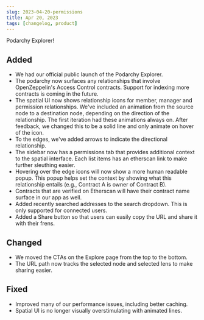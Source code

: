 ```yaml
---
slug: 2023-04-20-permissions
title: Apr 20, 2023
tags: [changelog, product]
---
```


Podarchy Explorer!

<!-- truncate -->

## Added
- We had our official public launch of the Podarchy Explorer.
- The podarchy now surfaces any relationships that involve OpenZeppelin's Access Control contracts. Support for indexing more contracts is coming in the future.
- The spatial UI now shows relationship icons for member, manager and permission relationships. We've included an animation from the source node to a destination node, depending on the direction of the relationship. The first iteration had these animations always on. After feedback, we changed this to be a solid line and only animate on hover of the icon.
- To the edges, we've added arrows to indicate the directional relationship.
- The sidebar now has a permissions tab that provides additional context to the spatial interface. Each list items has an etherscan link to make further sleuthing easier.
- Hovering over the edge icons will now show a more human readable popup. This popup helps set the context by showing what this relationship entails (e.g., Contract A is owner of Contract B).
- Contracts that are verified on Etherscan will have their contract name surface in our app as well.
- Added recently searched addresses to the search dropdown. This is only supported for connected users.
- Added a Share button so that users can easily copy the URL and share it with their frens.

## Changed
- We moved the CTAs on the Explore page from the top to the bottom.
- The URL path now tracks the selected node and selected lens to make sharing easier.

## Fixed
- Improved many of our performance issues, including better caching.
- Spatial UI is no longer visually overstimulating with animated lines.
